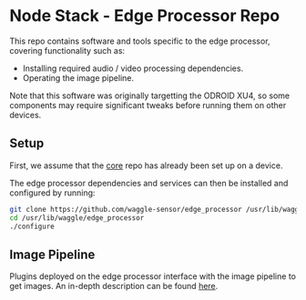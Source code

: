 <!--
waggle_topic=/edge_processor/introduction
-->

# Node Stack - Edge Processor Repo

This repo contains software and tools specific to the edge processor, covering functionality such as:

* Installing required audio / video processing dependencies.
* Operating the image pipeline.

Note that this software was originally targetting the ODROID XU4, so some components may require
significant tweaks before running them on other devices.

## Setup

First, we assume that the [core](https://github.com/waggle-sensor/core) repo has already been set up on a device.

The edge processor dependencies and services can then be installed and configured by running:

```sh
git clone https://github.com/waggle-sensor/edge_processor /usr/lib/waggle/edge_processor
cd /usr/lib/waggle/edge_processor
./configure
```

## Image Pipeline

Plugins deployed on the edge processor interface with the image pipeline to get images. An in-depth description
can be found [here](image/README.md).
